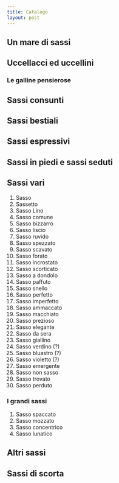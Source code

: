 ```yaml
---
title: Catalogo
layout: post
---
```


## Un mare di sassi

## Uccellacci ed uccellini

### Le galline pensierose

## Sassi consunti

## Sassi bestiali

## Sassi espressivi

## Sassi in piedi e sassi seduti

## Sassi vari
1. Sasso
2. Sassetto
3. Sasso Lino
4. Sasso comune
5. Sasso bizzarro
6. Sasso liscio
7. Sasso ruvido
8. Sasso spezzato
9. Sasso scavato
10. Sasso forato
11. Sasso incrostato
12. Sasso scorticato
13. Sasso a dondolo
14. Sasso paffuto
15. Sasso snello
16. Sasso perfetto
17. Sasso imperfetto
18. Sasso ammaccato
19. Sasso macchiato
20. Sasso prezioso
21. Sasso elegante
22. Sasso da sera
23. Sasso giallino
24. Sasso verdino (?)
25. Sasso bluastro (?)
26. Sasso violetto (?)
27. Sasso emergente
28. Sasso non sasso
29. Sasso trovato
30. Sasso perduto

### I grandi sassi
1. Sasso spaccato
2. Sasso mozzato
3. Sasso concentrico
4. Sasso lunatico

## Altri sassi


## Sassi di scorta